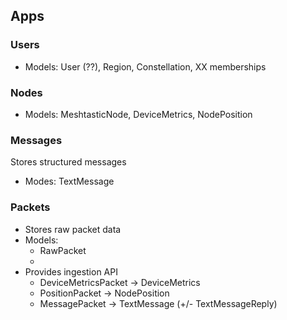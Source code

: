 


## Apps

### Users

* Models: User (??), Region, Constellation, XX memberships

### Nodes

* Models: MeshtasticNode, DeviceMetrics, NodePosition

### Messages

Stores structured messages

* Modes: TextMessage

### Packets

* Stores raw packet data
* Models:
    * RawPacket
    * 
* Provides ingestion API
    * DeviceMetricsPacket -> DeviceMetrics
    * PositionPacket -> NodePosition
    * MessagePacket -> TextMessage (+/- TextMessageReply)


